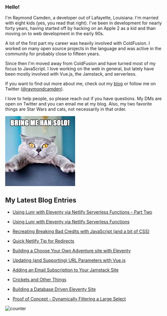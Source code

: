 ### Hello!

I'm Raymond Camden, a developer out of Lafayette, Louisiana. I'm married with eight kids (yes, you read that right). I've been in development for nearly forty years, having started off by hacking on an Apple 2 as a kid and than moving on to web development in the early 90s.

A lot of the first part my career was heavily involved with ColdFusion. I worked on many open source projects in the language and was active in the community for probably close to fifteen years. 

Since then I'm moved away from ColdFusion and have turned most of my focus to JavaScript. I love working on the web in general, but lately have been mostly involved with Vue.js, the Jamstack, and serverless. 

If you want to find out more about me, check out my [blog](https://www.raymondcamden.com) or follow me on Twitter ([@raymondcamden](https://twitter.com/raymondcamden)). 

I love to help people, so please reach out if you have questions. My DMs are open on Twitter and you can email me at my blog. Also, my two favorite things are Star Wars and cats, not necessarily in that order.

![Star Wars cat](https://raw.githubusercontent.com/cfjedimaster/cfjedimaster/master/cat.jpg)

<!-- RSS -->
## My Latest Blog Entries

* [Using Lunr with Eleventy via Netlify Serverless Functions - Part Two](undefined)

* [Using Lunr with Eleventy via Netlify Serverless Functions](undefined)

* [Recreating Breaking Bad Credits with JavaScript (and a bit of CSS)](undefined)

* [Quick Netlify Tip for Redirects](undefined)

* [Building a Choose Your Own Adventure site with Eleventy](undefined)

* [Updating (and Supporting) URL Parameters with Vue.js](undefined)

* [Adding an Email Subscription to Your Jamstack Site](undefined)

* [Crickets and Other Things](undefined)

* [Building a Database Driven Eleventy Site](undefined)

* [Proof of Concept - Dynamically Filtering a Large Select](undefined)

<!-- ENDRSS -->

![counter](https://enzy20r2pibx5pb.m.pipedream.net)

